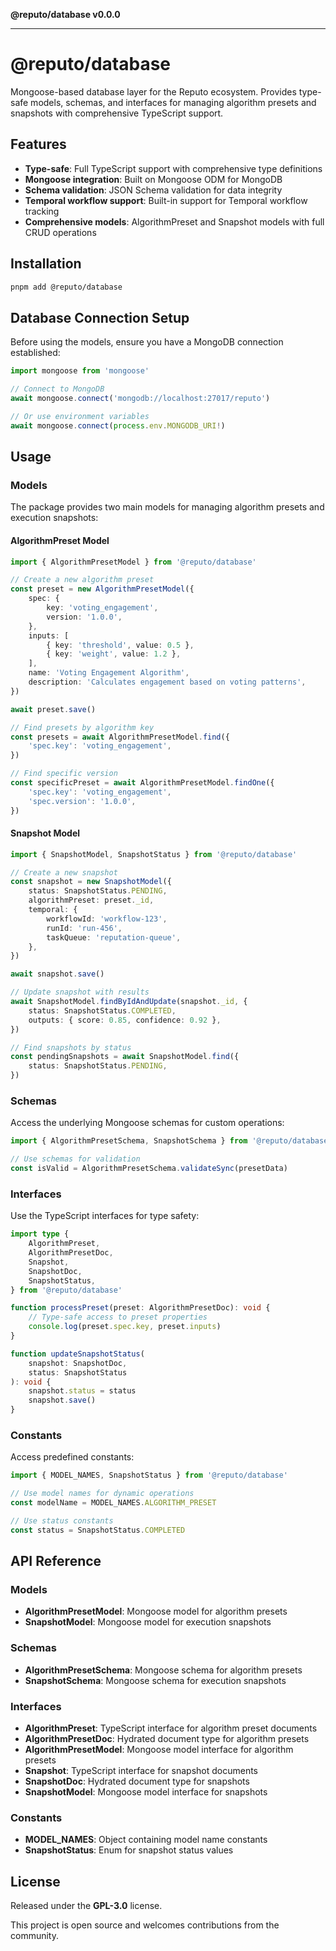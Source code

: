 **@reputo/database v0.0.0**

***

# @reputo/database

Mongoose-based database layer for the Reputo ecosystem. Provides type-safe models, schemas, and interfaces for managing algorithm presets and snapshots with comprehensive TypeScript support.

## Features

- **Type-safe**: Full TypeScript support with comprehensive type definitions
- **Mongoose integration**: Built on Mongoose ODM for MongoDB
- **Schema validation**: JSON Schema validation for data integrity
- **Temporal workflow support**: Built-in support for Temporal workflow tracking
- **Comprehensive models**: AlgorithmPreset and Snapshot models with full CRUD operations

## Installation

```bash
pnpm add @reputo/database
```

## Database Connection Setup

Before using the models, ensure you have a MongoDB connection established:

```ts
import mongoose from 'mongoose'

// Connect to MongoDB
await mongoose.connect('mongodb://localhost:27017/reputo')

// Or use environment variables
await mongoose.connect(process.env.MONGODB_URI!)
```

## Usage

### Models

The package provides two main models for managing algorithm presets and execution snapshots:

#### AlgorithmPreset Model

```ts
import { AlgorithmPresetModel } from '@reputo/database'

// Create a new algorithm preset
const preset = new AlgorithmPresetModel({
    spec: {
        key: 'voting_engagement',
        version: '1.0.0',
    },
    inputs: [
        { key: 'threshold', value: 0.5 },
        { key: 'weight', value: 1.2 },
    ],
    name: 'Voting Engagement Algorithm',
    description: 'Calculates engagement based on voting patterns',
})

await preset.save()

// Find presets by algorithm key
const presets = await AlgorithmPresetModel.find({
    'spec.key': 'voting_engagement',
})

// Find specific version
const specificPreset = await AlgorithmPresetModel.findOne({
    'spec.key': 'voting_engagement',
    'spec.version': '1.0.0',
})
```

#### Snapshot Model

```ts
import { SnapshotModel, SnapshotStatus } from '@reputo/database'

// Create a new snapshot
const snapshot = new SnapshotModel({
    status: SnapshotStatus.PENDING,
    algorithmPreset: preset._id,
    temporal: {
        workflowId: 'workflow-123',
        runId: 'run-456',
        taskQueue: 'reputation-queue',
    },
})

await snapshot.save()

// Update snapshot with results
await SnapshotModel.findByIdAndUpdate(snapshot._id, {
    status: SnapshotStatus.COMPLETED,
    outputs: { score: 0.85, confidence: 0.92 },
})

// Find snapshots by status
const pendingSnapshots = await SnapshotModel.find({
    status: SnapshotStatus.PENDING,
})
```

### Schemas

Access the underlying Mongoose schemas for custom operations:

```ts
import { AlgorithmPresetSchema, SnapshotSchema } from '@reputo/database'

// Use schemas for validation
const isValid = AlgorithmPresetSchema.validateSync(presetData)
```

### Interfaces

Use the TypeScript interfaces for type safety:

```ts
import type {
    AlgorithmPreset,
    AlgorithmPresetDoc,
    Snapshot,
    SnapshotDoc,
    SnapshotStatus,
} from '@reputo/database'

function processPreset(preset: AlgorithmPresetDoc): void {
    // Type-safe access to preset properties
    console.log(preset.spec.key, preset.inputs)
}

function updateSnapshotStatus(
    snapshot: SnapshotDoc,
    status: SnapshotStatus
): void {
    snapshot.status = status
    snapshot.save()
}
```

### Constants

Access predefined constants:

```ts
import { MODEL_NAMES, SnapshotStatus } from '@reputo/database'

// Use model names for dynamic operations
const modelName = MODEL_NAMES.ALGORITHM_PRESET

// Use status constants
const status = SnapshotStatus.COMPLETED
```

## API Reference

### Models

- **AlgorithmPresetModel**: Mongoose model for algorithm presets
- **SnapshotModel**: Mongoose model for execution snapshots

### Schemas

- **AlgorithmPresetSchema**: Mongoose schema for algorithm presets
- **SnapshotSchema**: Mongoose schema for execution snapshots

### Interfaces

- **AlgorithmPreset**: TypeScript interface for algorithm preset documents
- **AlgorithmPresetDoc**: Hydrated document type for algorithm presets
- **AlgorithmPresetModel**: Mongoose model interface for algorithm presets
- **Snapshot**: TypeScript interface for snapshot documents
- **SnapshotDoc**: Hydrated document type for snapshots
- **SnapshotModel**: Mongoose model interface for snapshots

### Constants

- **MODEL_NAMES**: Object containing model name constants
- **SnapshotStatus**: Enum for snapshot status values

## License

Released under the **GPL-3.0** license.

This project is open source and welcomes contributions from the community.

